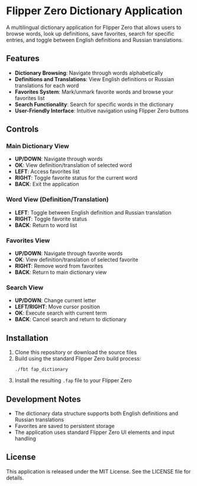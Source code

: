# Flipper Zero Dictionary Application

A multilingual dictionary application for Flipper Zero that allows users to browse words, look up definitions, save favorites, search for specific entries, and toggle between English definitions and Russian translations.

## Features

- **Dictionary Browsing**: Navigate through words alphabetically
- **Definitions and Translations**: View English definitions or Russian translations for each word
- **Favorites System**: Mark/unmark favorite words and browse your favorites list
- **Search Functionality**: Search for specific words in the dictionary
- **User-Friendly Interface**: Intuitive navigation using Flipper Zero buttons

## Controls

### Main Dictionary View
- **UP/DOWN**: Navigate through words
- **OK**: View definition/translation of selected word
- **LEFT**: Access favorites list
- **RIGHT**: Toggle favorite status for the current word
- **BACK**: Exit the application

### Word View (Definition/Translation)
- **LEFT**: Toggle between English definition and Russian translation
- **RIGHT**: Toggle favorite status
- **BACK**: Return to word list

### Favorites View
- **UP/DOWN**: Navigate through favorite words
- **OK**: View definition/translation of selected favorite
- **RIGHT**: Remove word from favorites
- **BACK**: Return to main dictionary view

### Search View
- **UP/DOWN**: Change current letter
- **LEFT/RIGHT**: Move cursor position
- **OK**: Execute search with current term
- **BACK**: Cancel search and return to dictionary

## Installation

1. Clone this repository or download the source files
2. Build using the standard Flipper Zero build process:
   ```
   ./fbt fap_dictionary
   ```
3. Install the resulting `.fap` file to your Flipper Zero

## Development Notes

- The dictionary data structure supports both English definitions and Russian translations
- Favorites are saved to persistent storage
- The application uses standard Flipper Zero UI elements and input handling

## License

This application is released under the MIT License. See the LICENSE file for details.
